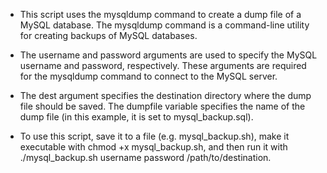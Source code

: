 - This script uses the mysqldump command to create a dump file of a MySQL database. The mysqldump command is a command-line utility for creating backups of MySQL databases.

- The username and password arguments are used to specify the MySQL username and password, respectively. These arguments are required for the mysqldump command to connect to the MySQL server.

- The dest argument specifies the destination directory where the dump file should be saved. The dumpfile variable specifies the name of the dump file (in this example, it is set to mysql_backup.sql).

- To use this script, save it to a file (e.g. mysql_backup.sh), make it executable with chmod +x mysql_backup.sh, and then run it with ./mysql_backup.sh username password /path/to/destination.
